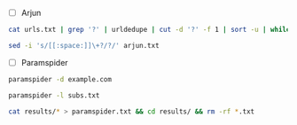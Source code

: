 
- [ ] Arjun 
```bash
cat urls.txt | grep '?' | urldedupe | cut -d '?' -f 1 | sort -u | while read url; do arjun -u $url -m GET/POST -oT arjun.txt; done

sed -i 's/[[:space:]]\+?/?/' arjun.txt
```

- [ ] Paramspider
```bash
paramspider -d example.com

paramspider -l subs.txt

cat results/* > paramspider.txt && cd results/ && rm -rf *.txt
```

